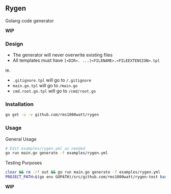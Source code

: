 ## Rygen

Golang code generator

**WIP**

### Design

- The generator will never overwrite existing files
- All templates must have `[<DIR>. ...]<FILENAME>.<FILEEXTENSION>.tpl`

ie.

- `.gitignore.tpl` will go to `/.gitignore`
- `main.go.tpl` will go to `/main.go`
- `cmd.root.go.tpl` will go to `/cmd/root.go`

### Installation

```sh
go get -u -v github.com/rms1000watt/rygen
```

### Usage

General Usage

```sh
# Edit examples/rygen.yml as needed
go run main.go generate -f examples/rygen.yml
```

Testing Purposes

```sh
clear && rm -rf out && go run main.go generate -f examples/rygen.yml
PROJECT_PATH=$(go env GOPATH)/src/github.com/rms1000watt/rygen-test bash -c 'rm -rf $PROJECT_PATH && mkdir $PROJECT_PATH && cp -r out/* $PROJECT_PATH && cd $PROJECT_PATH && go run main.go serve -h && cd ../rygen'
```

**WIP**